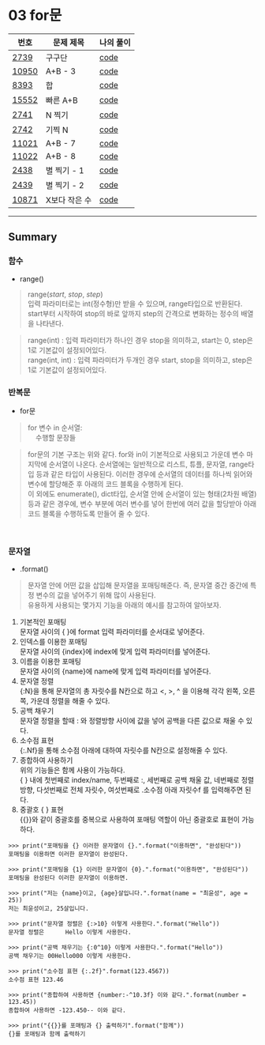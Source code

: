 # 03 for문

|번호|문제 제목|나의 풀이|
|---|---|---|
[2739](https://www.acmicpc.net/problem/2739)|구구단|[code](01_2739.py)
[10950](https://www.acmicpc.net/problem/10950)|A+B - 3|[code](02_10950.py)
[8393](https://www.acmicpc.net/problem/8393)|합|[code](03_8393.py)
[15552](https://www.acmicpc.net/problem/15552)|빠른 A+B|[code](04_15552.py)
[2741](https://www.acmicpc.net/problem/2741)|N 찍기|[code](05_2741.py)
[2742](https://www.acmicpc.net/problem/2742)|기찍 N|[code](06_2742.py)
[11021](https://www.acmicpc.net/problem/11021)|A+B - 7|[code](07_11021.py)
[11022](https://www.acmicpc.net/problem/11022)|A+B - 8|[code](08_11022.py)
[2438](https://www.acmicpc.net/problem/2438)|별 찍기 - 1|[code](09_2438.py)
[2439](https://www.acmicpc.net/problem/2439)|별 찍기 - 2|[code](10_2439.py)
[10871](https://www.acmicpc.net/problem/10871)|X보다 작은 수|[code](11_10871.py)

---

## Summary

### **함수**

- range()

> range(*start*, *stop*, *step*)<br>
 입력 파라미터로는 int(정수형)만 받을 수 있으며, range타입으로 반환된다.<br>
 start부터 시작하여 stop의 바로 앞까지 step의 간격으로 변화하는 정수의 배열을 나타낸다.<br>

> range(int) : 입력 파라미터가 하나인 경우 stop을 의미하고, start는 0, step은 1로 기본값이 설정되어있다.<br>
 range(int, int) : 입력 파라미터가 두개인 경우 start, stop을 의미하고, step은 1로 기본값이 설정되어있다.<br>

### **반복문**

- for문

> for 변수 in 순서열:<br>
&nbsp;&nbsp;&nbsp;&nbsp;수행할 문장들<br>

> for문의 기본 구조는 위와 같다. for와 in이 기본적으로 사용되고 가운데 변수 마지막에 순서열이 나온다. 순서열에는 일반적으로 리스트, 튜플, 문자열, range타입 등과 같은 타입이 사용된다. 이러한 경우에 순서열의 데이터를 하나씩 읽어와 변수에 할당해준 후 아래의 코드 블록을 수행하게 된다.<br>
 이 외에도 enumerate(), dict타입, 순서열 안에 순서열이 있는 형태(2차원 배열) 등과 같은 경우에, 변수 부분에 여러 변수를 넣어 한번에 여러 값을 할당받아 아래 코드 블록을 수행하도록 만들어 줄 수 있다.<br>

<br>

### **문자열**

- .format()

> 문자열 안에 어떤 값을 삽입해 문자열을 포매팅해준다. 즉, 문자열 중간 중간에 특정 변수의 값을 넣어주기 위해 많이 사용된다.<br>
 유용하게 사용되는 몇가지 기능을 아래의 예시를 참고하여 알아보자.<br>
 1. 기본적인 포매팅<br>
 문자열 사이의 { }에 format 입력 파라미터를 순서대로 넣어준다.
 2. 인덱스를 이용한 포매팅<br>
 문자열 사이의 {index}에 index에 맞게 입력 파라미터를 넣어준다.
 3. 이름을 이용한 포매팅<br>
 문자열 사이의 {name}에 name에 맞게 입력 파라미터를 넣어준다.
 4. 문자열 정렬<br>
 {:N}을 통해 문자열의 총 자릿수를 N칸으로 하고 <, >, ^ 을 이용해 각각 왼쪽, 오른쪽, 가운데 정렬을 해줄 수 있다.
 5. 공백 채우기<br>
 문자열 정렬을 할때 : 와 정렬방향 사이에 값을 넣어 공백을 다른 값으로 채울 수 있다.
 6. 소수점 표현<br>
 {:.Nf}을 통해 소수점 아래에 대하여 자릿수를 N칸으로 설정해줄 수 있다.
 7. 종합하여 사용하기<br>
 위의 기능들은 함께 사용이 가능하다.<br>
 { } 내에 첫번째로 index/name, 두번째로 :, 세번째로 공백 채울 값, 네번째로 정렬방향, 다섯번째로 전체 자릿수, 여섯번째로 .소수점 아래 자릿수f 를 입력해주면 된다.
 8. 중괄호 { } 표현<br>
 {{}}와 같이 중괄호를 중복으로 사용하여 포매팅 역할이 아닌 중괄호로 표현이 가능하다.
 
```
>>> print("포매팅을 {} 이러한 문자열이 {}.".format("이용하면", "완성된다"))
포매팅을 이용하면 이러한 문자열이 완성된다.

>>> print("포매팅을 {1} 이러한 문자열이 {0}.".format("이용하면", "완성된다"))
포매팅을 완성된다 이러한 문자열이 이용하면.

>>> print("저는 {name}이고, {age}살입니다.".format(name = "최윤성", age = 25))
저는 최윤성이고, 25살입니다.

>>> print("문자열 정렬은 {:>10} 이렇게 사용한다.".format("Hello"))
문자열 정렬은      Hello 이렇게 사용한다.

>>> print("공백 채우기는 {:0^10} 이렇게 사용한다.".format("Hello"))
공백 채우기는 00Hello000 이렇게 사용한다.

>>> print("소수점 표현 {:.2f}".format(123.4567))
소수점 표현 123.46

>>> print("종합하여 사용하면 {number:-^10.3f} 이와 같다.".format(number = 123.45))
종합하여 사용하면 -123.450-- 이와 같다.

>>> print("{{}}를 포매팅과 {} 출력하기".format("함께"))
{}를 포매팅과 함께 출력하기
```